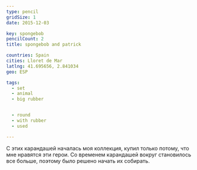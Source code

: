 ```yaml
---
type: pencil
gridSize: 1
date: 2015-12-03

key: spongebob
pencilCount: 2
title: spongebob and patrick

countries: Spain
cities: Lloret de Mar
latlng: 41.695656, 2.841034
geo: ESP

tags:
  - set
  - animal
  - big rubber


  - round
  - with rubber
  - used

---
```


С этих карандашей началась моя коллекция, купил только потому, что мне нравятся эти герои. Со временем карандашей вокруг становилось все больше, поэтому было решено начать их собирать.

